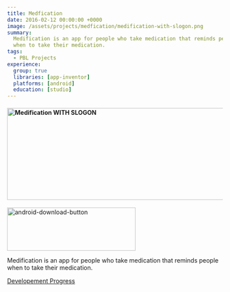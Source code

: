 ```yaml
---
title: Medfication
date: 2016-02-12 00:00:00 +0000
image: /assets/projects/medfication/medification-with-slogon.png
summary:
  Medification is an app for people who take medication that reminds people
  when to take their medication.
tags:
  - PBL Projects
experience:
  group: true
  libraries: [app-inventor]
  platforms: [android]
  education: [studio]
---
```


<h4 style="text-align:left;"><img class="wp-image-668 size-full alignnone" src="https://10trowc.files.wordpress.com/2016/03/medification-with-slogon.png" alt="Medification WITH SLOGON" width="944" height="215" /></h4>

<p style="text-align:left;"><a href="https://github.com/tumble1999/Medification/raw/master/Medifircation.apk" rel="attachment wp-att-602"><img class="alignnone wp-image-602 size-medium" src="https://10trowc.files.wordpress.com/2016/02/android-download-button.png?w=300" alt="android-download-button" width="300" height="101" /></a></p>

Medification is an app for people who take medication that reminds people when to take their medication.

<p style="text-align:left;"><a href="https://10trowc.wordpress.com/category/medification/" target="_blank">Developement Progress</a></p>
